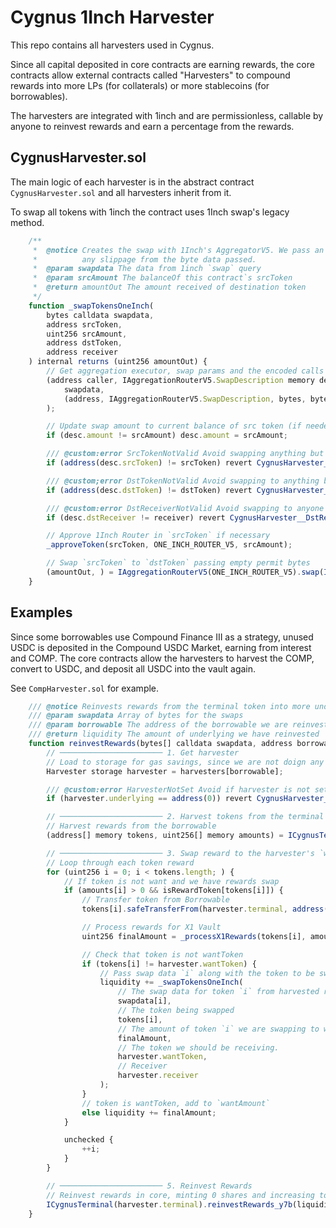 # Cygnus 1Inch Harvester

This repo contains all harvesters used in Cygnus.

Since all capital deposited in core contracts are earning rewards, the core contracts allow external contracts called "Harvesters" to compound rewards into more LPs (for collaterals) or more stablecoins (for borrowables).

The harvesters are integrated with 1inch and are permissionless, callable by anyone to reinvest rewards and earn a percentage from the rewards.

## CygnusHarvester.sol

The main logic of each harvester is in the abstract contract `CygnusHarvester.sol` and all harvesters inherit from it. 

To swap all tokens with 1inch the contract uses 1Inch swap's legacy method.

```javascript
    /**
     *  @notice Creates the swap with 1Inch's AggregatorV5. We pass an extra param `updatedAmount` to eliminate
     *          any slippage from the byte data passed.
     *  @param swapdata The data from 1inch `swap` query
     *  @param srcAmount The balanceOf this contract`s srcToken
     *  @return amountOut The amount received of destination token
     */
    function _swapTokensOneInch(
        bytes calldata swapdata,
        address srcToken,
        uint256 srcAmount,
        address dstToken,
        address receiver
    ) internal returns (uint256 amountOut) {
        // Get aggregation executor, swap params and the encoded calls for the executor from 1inch API call
        (address caller, IAggregationRouterV5.SwapDescription memory desc, , bytes memory data) = abi.decode(
            swapdata,
            (address, IAggregationRouterV5.SwapDescription, bytes, bytes)
        );

        // Update swap amount to current balance of src token (if needed)
        if (desc.amount != srcAmount) desc.amount = srcAmount;

        /// @custom:error SrcTokenNotValid Avoid swapping anything but the harvested token
        if (address(desc.srcToken) != srcToken) revert CygnusHarvester__SrcTokenNotValid();

        /// @custom;error DstTokenNotValid Avoid swapping to anything but the harvester's want token
        if (address(desc.dstToken) != dstToken) revert CygnusHarvester__DstTokenNotValid();

        /// @custom:error DstReceiverNotValid Avoid swapping to anyone but the harvester's receiver address
        if (desc.dstReceiver != receiver) revert CygnusHarvester__DstReceiverNotValid();

        // Approve 1Inch Router in `srcToken` if necessary
        _approveToken(srcToken, ONE_INCH_ROUTER_V5, srcAmount);

        // Swap `srcToken` to `dstToken` passing empty permit bytes
        (amountOut, ) = IAggregationRouterV5(ONE_INCH_ROUTER_V5).swap(IAggregationExecutor(caller), desc, new bytes(0), data);
    }
```

## Examples

Since some borrowables use Compound Finance III as a strategy, unused USDC is deposited in the Compound USDC Market, earning from interest and COMP. The core contracts allow the harvesters to harvest the COMP, convert to USDC, and deposit all USDC into the vault again.

See `CompHarvester.sol` for example.

```javascript
    /// @notice Reinvests rewards from the terminal token into more underlying
    /// @param swapdata Array of bytes for the swaps
    /// @param borrowable The address of the borrowable we are reinvesting
    /// @return liquidity The amount of underlying we have reinvested
    function reinvestRewards(bytes[] calldata swapdata, address borrowable) external nonReentrant returns (uint256 liquidity) {
        // ─────────────────────── 1. Get harvester
        // Load to storage for gas savings, since we are not doign any writes
        Harvester storage harvester = harvesters[borrowable];

        /// @custom:error HarvesterNotSet Avoid if harvester is not set
        if (harvester.underlying == address(0)) revert CygnusHarvester__HarvesterNotSet();

        // ─────────────────────── 2. Harvest tokens from the terminal
        // Harvest rewards from the borrowable
        (address[] memory tokens, uint256[] memory amounts) = ICygnusTerminal(harvester.terminal).getRewards();

        // ─────────────────────── 3. Swap reward to the harvester's `wantToken`
        // Loop through each token reward
        for (uint256 i = 0; i < tokens.length; ) {
            // If token is not want and we have rewards swap
            if (amounts[i] > 0 && isRewardToken[tokens[i]]) {
                // Transfer token from Borrowable
                tokens[i].safeTransferFrom(harvester.terminal, address(this), amounts[i]);

                // Process rewards for X1 Vault
                uint256 finalAmount = _processX1Rewards(tokens[i], amounts[i]);

                // Check that token is not wantToken
                if (tokens[i] != harvester.wantToken) {
                    // Pass swap data `i` along with the token to be swapped
                    liquidity += _swapTokensOneInch(
                        // The swap data for token `i` from harvested rewards
                        swapdata[i],
                        // The token being swapped
                        tokens[i],
                        // The amount of token `i` we are swapping to wantToken
                        finalAmount,
                        // The token we should be receiving.
                        harvester.wantToken,
                        // Receiver
                        harvester.receiver
                    );
                }
                // token is wantToken, add to `wantAmount`
                else liquidity += finalAmount;
            }

            unchecked {
                ++i;
            }
        }

        // ─────────────────────── 5. Reinvest Rewards
        // Reinvest rewards in core, minting 0 shares and increasing totalBalance.
        ICygnusTerminal(harvester.terminal).reinvestRewards_y7b(liquidity);
    }
```
